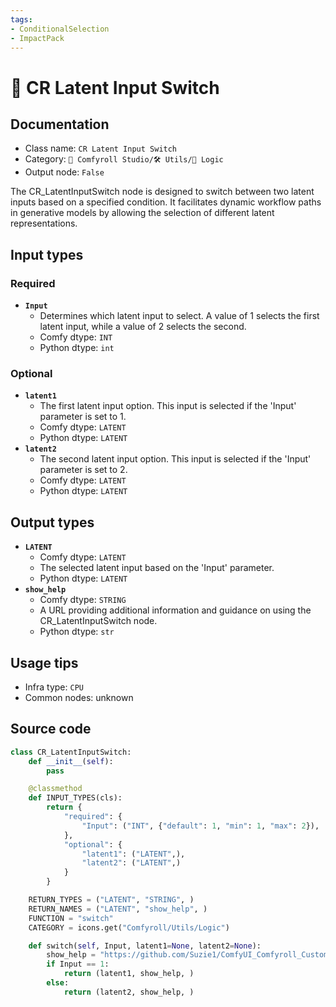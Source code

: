 ```yaml
---
tags:
- ConditionalSelection
- ImpactPack
---
```


# 🔀 CR Latent Input Switch
## Documentation
- Class name: `CR Latent Input Switch`
- Category: `🧩 Comfyroll Studio/🛠️ Utils/🔀 Logic`
- Output node: `False`

The CR_LatentInputSwitch node is designed to switch between two latent inputs based on a specified condition. It facilitates dynamic workflow paths in generative models by allowing the selection of different latent representations.
## Input types
### Required
- **`Input`**
    - Determines which latent input to select. A value of 1 selects the first latent input, while a value of 2 selects the second.
    - Comfy dtype: `INT`
    - Python dtype: `int`
### Optional
- **`latent1`**
    - The first latent input option. This input is selected if the 'Input' parameter is set to 1.
    - Comfy dtype: `LATENT`
    - Python dtype: `LATENT`
- **`latent2`**
    - The second latent input option. This input is selected if the 'Input' parameter is set to 2.
    - Comfy dtype: `LATENT`
    - Python dtype: `LATENT`
## Output types
- **`LATENT`**
    - Comfy dtype: `LATENT`
    - The selected latent input based on the 'Input' parameter.
    - Python dtype: `LATENT`
- **`show_help`**
    - Comfy dtype: `STRING`
    - A URL providing additional information and guidance on using the CR_LatentInputSwitch node.
    - Python dtype: `str`
## Usage tips
- Infra type: `CPU`
- Common nodes: unknown


## Source code
```python
class CR_LatentInputSwitch:
    def __init__(self):
        pass

    @classmethod
    def INPUT_TYPES(cls):
        return {
            "required": {
                "Input": ("INT", {"default": 1, "min": 1, "max": 2}),
            },
            "optional": {
                "latent1": ("LATENT",),
                "latent2": ("LATENT",)          
            }
        }

    RETURN_TYPES = ("LATENT", "STRING", )
    RETURN_NAMES = ("LATENT", "show_help", )
    FUNCTION = "switch"
    CATEGORY = icons.get("Comfyroll/Utils/Logic")

    def switch(self, Input, latent1=None, latent2=None):
        show_help = "https://github.com/Suzie1/ComfyUI_Comfyroll_CustomNodes/wiki/Logic-Nodes#cr-latent-input-switch"
        if Input == 1:
            return (latent1, show_help, )
        else:
            return (latent2, show_help, )

```
